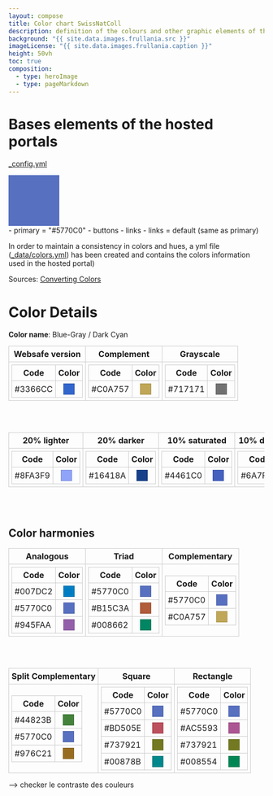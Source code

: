 ```yaml
---
layout: compose
title: Color chart SwissNatColl
description: definition of the colours and other graphic elements of the hosted portal
background: "{{ site.data.images.frullania.src }}"
imageLicense: "{{ site.data.images.frullania.caption }}"
height: 50vh
toc: true
composition:
  - type: heroImage
  - type: pageMarkdown
---
```

# Bases elements of the hosted portals
[_config.yml](https://github.com/gbif/hp-swissnatcoll/blob/master/_config.yml)
<div style="width: 100px; height: 100px; background-color: #5770C0;"></div>
- primary = "#5770C0"
    - buttons
    - links
- links = default (same as primary)

In order to maintain a consistency in colors and hues, a yml file ([_data/colors.yml](https://github.com/gbif/hp-swissnatcoll/blob/master/_data/colors.yml)) has been created and contains the colors information used in the hosted portal)

Sources: [Converting Colors](https://convertingcolors.com/hex-color-FA5E97.html?search=#fa5e97)

# Color Details

**Color name**:  Blue-Gray / Dark Cyan

<table style="border-collapse:collapse; margin:auto; text-align:center;">
  <tr>
    <th style="border:1px solid #ccc; padding:5px;">Websafe version</th>
    <th style="border:1px solid #ccc; padding:5px;">Complement</th>
    <th style="border:1px solid #ccc; padding:5px;">Grayscale</th>
  </tr>
  <tr>
    <td style="border:1px solid #ccc; padding:5px;">
      <table style="border-collapse:collapse; margin:auto;">
        <tr><th style="border:1px solid #ccc; padding:5px;">Code</th><th style="border:1px solid #ccc; padding:5px;">Color</th></tr>
        <tr>
          <td style="border:1px solid #ccc; padding:5px;">#3366CC</td>
          <td style="border:1px solid #ccc; padding:5px;"><div style="width:20px; height:20px; background-color:#3366CC; border:1px solid #00000022; margin:auto;"></div></td>
        </tr>
      </table>
    </td>
    <td style="border:1px solid #ccc; padding:5px;">
      <table style="border-collapse:collapse; margin:auto;">
        <tr><th style="border:1px solid #ccc; padding:5px;">Code</th><th style="border:1px solid #ccc; padding:5px;">Color</th></tr>
        <tr>
          <td style="border:1px solid #ccc; padding:5px;">#C0A757</td>
          <td style="border:1px solid #ccc; padding:5px;"><div style="width:20px; height:20px; background-color:#C0A757; border:1px solid #00000022; margin:auto;"></div></td>
        </tr>
      </table>
    </td>
    <td style="border:1px solid #ccc; padding:5px;">
      <table style="border-collapse:collapse; margin:auto;">
        <tr><th style="border:1px solid #ccc; padding:5px;">Code</th><th style="border:1px solid #ccc; padding:5px;">Color</th></tr>
        <tr>
          <td style="border:1px solid #ccc; padding:5px;">#717171</td>
          <td style="border:1px solid #ccc; padding:5px;"><div style="width:20px; height:20px; background-color:#717171; border:1px solid #00000022; margin:auto;"></div></td>
        </tr>
      </table>
    </td>
  </tr>
</table>

<br><br>

<table style="border-collapse:collapse; margin:auto; text-align:center;">
  <tr>
    <th style="border:1px solid #ccc; padding:5px;">20% lighter</th>
    <th style="border:1px solid #ccc; padding:5px;">20% darker</th>
    <th style="border:1px solid #ccc; padding:5px;">10% saturated</th>
    <th style="border:1px solid #ccc; padding:5px;">10% desaturated</th>
  </tr>
  <tr>
    <td style="border:1px solid #ccc; padding:5px;">
      <table style="border-collapse:collapse; margin:auto;">
        <tr><th style="border:1px solid #ccc; padding:5px;">Code</th><th style="border:1px solid #ccc; padding:5px;">Color</th></tr>
        <tr>
          <td style="border:1px solid #ccc; padding:5px;">#8FA3F9</td>
          <td style="border:1px solid #ccc; padding:5px;"><div style="width:20px; height:20px; background-color:#8FA3F9; border:1px solid #00000022; margin:auto;"></div></td>
        </tr>
      </table>
    </td>
    <td style="border:1px solid #ccc; padding:5px;">
      <table style="border-collapse:collapse; margin:auto;">
        <tr><th style="border:1px solid #ccc; padding:5px;">Code</th><th style="border:1px solid #ccc; padding:5px;">Color</th></tr>
        <tr>
          <td style="border:1px solid #ccc; padding:5px;">#16418A</td>
          <td style="border:1px solid #ccc; padding:5px;"><div style="width:20px; height:20px; background-color:#16418A; border:1px solid #00000022; margin:auto;"></div></td>
        </tr>
      </table>
    </td>
    <td style="border:1px solid #ccc; padding:5px;">
      <table style="border-collapse:collapse; margin:auto;">
        <tr><th style="border:1px solid #ccc; padding:5px;">Code</th><th style="border:1px solid #ccc; padding:5px;">Color</th></tr>
        <tr>
          <td style="border:1px solid #ccc; padding:5px;">#4461C0</td>
          <td style="border:1px solid #ccc; padding:5px;"><div style="width:20px; height:20px; background-color:#4461C0; border:1px solid #00000022; margin:auto;"></div></td>
        </tr>
      </table>
    </td>
    <td style="border:1px solid #ccc; padding:5px;">
      <table style="border-collapse:collapse; margin:auto;">
        <tr><th style="border:1px solid #ccc; padding:5px;">Code</th><th style="border:1px solid #ccc; padding:5px;">Color</th></tr>
        <tr>
          <td style="border:1px solid #ccc; padding:5px;">#6A7FC0</td>
          <td style="border:1px solid #ccc; padding:5px;"><div style="width:20px; height:20px; background-color:#6A7FC0; border:1px solid #00000022; margin:auto;"></div></td>
        </tr>
      </table>
    </td>
  </tr>
</table>

<br><br>

## Color harmonies

<table style="border-collapse:collapse; margin:auto; text-align:center;">
  <tr>
    <th style="border:1px solid #ccc; padding:5px;">Analogous</th>
    <th style="border:1px solid #ccc; padding:5px;">Triad</th>
    <th style="border:1px solid #ccc; padding:5px;">Complementary</th>
  </tr>
  <tr>
    <td style="border:1px solid #ccc; padding:5px;">
      <table style="border-collapse:collapse; margin:auto;">
        <tr><th style="border:1px solid #ccc; padding:5px;">Code</th><th style="border:1px solid #ccc; padding:5px;">Color</th></tr>
        <tr>
          <td style="border:1px solid #ccc; padding:5px;">#007DC2</td>
          <td style="border:1px solid #ccc; padding:5px;"><div style="width:20px; height:20px; background-color:#007DC2; border:1px solid #00000022; margin:auto;"></div></td>
        </tr>
        <tr>
          <td style="border:1px solid #ccc; padding:5px;">#5770C0</td>
          <td style="border:1px solid #ccc; padding:5px;"><div style="width:20px; height:20px; background-color:#5770C0; border:1px solid #00000022; margin:auto;"></div></td>
        </tr>
        <tr>
          <td style="border:1px solid #ccc; padding:5px;">#945FAA</td>
          <td style="border:1px solid #ccc; padding:5px;"><div style="width:20px; height:20px; background-color:#945FAA; border:1px solid #00000022; margin:auto;"></div></td>
        </tr>
      </table>
    </td>
    <td style="border:1px solid #ccc; padding:5px;">
      <table style="border-collapse:collapse; margin:auto;">
        <tr><th style="border:1px solid #ccc; padding:5px;">Code</th><th style="border:1px solid #ccc; padding:5px;">Color</th></tr>
        <tr>
          <td style="border:1px solid #ccc; padding:5px;">#5770C0</td>
          <td style="border:1px solid #ccc; padding:5px;"><div style="width:20px; height:20px; background-color:#5770C0; border:1px solid #00000022; margin:auto;"></div></td>
        </tr>
        <tr>
          <td style="border:1px solid #ccc; padding:5px;">#B15C3A</td>
          <td style="border:1px solid #ccc; padding:5px;"><div style="width:20px; height:20px; background-color:#B15C3A; border:1px solid #00000022; margin:auto;"></div></td>
        </tr>
        <tr>
          <td style="border:1px solid #ccc; padding:5px;">#008662</td>
          <td style="border:1px solid #ccc; padding:5px;"><div style="width:20px; height:20px; background-color:#008662; border:1px solid #00000022; margin:auto;"></div></td>
        </tr>
      </table>
    </td>
    <td style="border:1px solid #ccc; padding:5px;">
      <table style="border-collapse:collapse; margin:auto;">
        <tr><th style="border:1px solid #ccc; padding:5px;">Code</th><th style="border:1px solid #ccc; padding:5px;">Color</th></tr>
        <tr>
          <td style="border:1px solid #ccc; padding:5px;">#5770C0</td>
          <td style="border:1px solid #ccc; padding:5px;"><div style="width:20px; height:20px; background-color:#5770C0; border:1px solid #00000022; margin:auto;"></div></td>
        </tr>
        <tr>
          <td style="border:1px solid #ccc; padding:5px;">#C0A757</td>
          <td style="border:1px solid #ccc; padding:5px;"><div style="width:20px; height:20px; background-color:#C0A757; border:1px solid #00000022; margin:auto;"></div></td>
        </tr>
      </table>
    </td>
  </tr>
</table>

<br><br>

<table style="border-collapse:collapse; margin:auto; text-align:center;">
  <tr>
    <th style="border:1px solid #ccc; padding:5px;">Split Complementary</th>
    <th style="border:1px solid #ccc; padding:5px;">Square</th>
    <th style="border:1px solid #ccc; padding:5px;">Rectangle</th>
  </tr>
  <tr>
    <td style="border:1px solid #ccc; padding:5px;">
      <table style="border-collapse:collapse; margin:auto;">
        <tr><th style="border:1px solid #ccc; padding:5px;">Code</th><th style="border:1px solid #ccc; padding:5px;">Color</th></tr>
        <tr>
          <td style="border:1px solid #ccc; padding:5px;">#44823B</td>
          <td style="border:1px solid #ccc; padding:5px;"><div style="width:20px; height:20px; background-color:#44823B; border:1px solid #00000022; margin:auto;"></div></td>
        </tr>
        <tr>
          <td style="border:1px solid #ccc; padding:5px;">#5770C0</td>
          <td style="border:1px solid #ccc; padding:5px;"><div style="width:20px; height:20px; background-color:#5770C0; border:1px solid #00000022; margin:auto;"></div></td>
        </tr>
        <tr>
          <td style="border:1px solid #ccc; padding:5px;">#976C21</td>
          <td style="border:1px solid #ccc; padding:5px;"><div style="width:20px; height:20px; background-color:#976C21; border:1px solid #00000022; margin:auto;"></div></td>
        </tr>
      </table>
    </td>
    <td style="border:1px solid #ccc; padding:5px;">
      <table style="border-collapse:collapse; margin:auto;">
        <tr><th style="border:1px solid #ccc; padding:5px;">Code</th><th style="border:1px solid #ccc; padding:5px;">Color</th></tr>
        <tr>
          <td style="border:1px solid #ccc; padding:5px;">#5770C0</td>
          <td style="border:1px solid #ccc; padding:5px;"><div style="width:20px; height:20px; background-color:#5770C0; border:1px solid #00000022; margin:auto;"></div></td>
        </tr>
        <tr>
          <td style="border:1px solid #ccc; padding:5px;">#BD505E</td>
          <td style="border:1px solid #ccc; padding:5px;"><div style="width:20px; height:20px; background-color:#BD505E; border:1px solid #00000022; margin:auto;"></div></td>
        </tr>
        <tr>
          <td style="border:1px solid #ccc; padding:5px;">#737921</td>
          <td style="border:1px solid #ccc; padding:5px;"><div style="width:20px; height:20px; background-color:#737921; border:1px solid #00000022; margin:auto;"></div></td>
        </tr>
        <tr>
          <td style="border:1px solid #ccc; padding:5px;">#00878B</td>
          <td style="border:1px solid #ccc; padding:5px;"><div style="width:20px; height:20px; background-color:#00878B; border:1px solid #00000022; margin:auto;"></div></td>
        </tr>
      </table>
    </td>
    <td style="border:1px solid #ccc; padding:5px;">
      <table style="border-collapse:collapse; margin:auto;">
        <tr><th style="border:1px solid #ccc; padding:5px;">Code</th><th style="border:1px solid #ccc; padding:5px;">Color</th></tr>
        <tr>
          <td style="border:1px solid #ccc; padding:5px;">#5770C0</td>
          <td style="border:1px solid #ccc; padding:5px;"><div style="width:20px; height:20px; background-color:#5770C0; border:1px solid #00000022; margin:auto;"></div></td>
        </tr>
        <tr>
          <td style="border:1px solid #ccc; padding:5px;">#AC5593</td>
          <td style="border:1px solid #ccc; padding:5px;"><div style="width:20px; height:20px; background-color:#AC5593; border:1px solid #00000022; margin:auto;"></div></td>
        </tr>
        <tr>
          <td style="border:1px solid #ccc; padding:5px;">#737921</td>
          <td style="border:1px solid #ccc; padding:5px;"><div style="width:20px; height:20px; background-color:#737921; border:1px solid #00000022; margin:auto;"></div></td>
        </tr>
        <tr>
          <td style="border:1px solid #ccc; padding:5px;">#008554</td>
          <td style="border:1px solid #ccc; padding:5px;"><div style="width:20px; height:20px; background-color:#008554; border:1px solid #00000022; margin:auto;"></div></td>
        </tr>
      </table>
    </td>
  </tr>
</table>


--> checker le contraste des couleurs 
